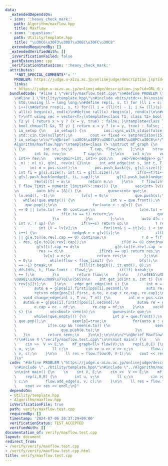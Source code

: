```yaml
---
data:
  _extendedDependsOn:
  - icon: ':heavy_check_mark:'
    path: Algorithm/maxflow.hpp
    title: Maxflow
  - icon: ':question:'
    path: Utility/template.hpp
    title: "\u30C6\u30F3\u30D7\u30EC\u30FC\u30C8"
  _extendedRequiredBy: []
  _extendedVerifiedWith: []
  _isVerificationFailed: false
  _pathExtension: cpp
  _verificationStatusIcon: ':heavy_check_mark:'
  attributes:
    '*NOT_SPECIAL_COMMENTS*': ''
    PROBLEM: https://judge.u-aizu.ac.jp/onlinejudge/description.jsp?id=GRL_6_A&lang=ja
    links:
    - https://judge.u-aizu.ac.jp/onlinejudge/description.jsp?id=GRL_6_A&lang=ja
  bundledCode: "#line 1 \"verify/maxflow.test.cpp\"\n#define PROBLEM \"https://judge.u-aizu.ac.jp/onlinejudge/description.jsp?id=GRL_6_A&lang=ja\"\
    \n#line 1 \"Utility/template.hpp\"\n#include <bits/stdc++.h>\nusing namespace\
    \ std;\nusing ll = long long;\n#define rep(i, s, t) for (ll i = s; i < (ll)(t);\
    \ i++)\n#define rrep(i, s, t) for(ll i = (ll)(t) - 1; i >= (ll)(s); i--)\n#define\
    \ all(x) begin(x), end(x)\n#define rall(x) rbegin(x), rend(x)\n\n#define TT template<typename\
    \ T>\nTT using vec = vector<T>;\ntemplate<class T1, class T2> bool chmin(T1 &x,\
    \ T2 y) { return x > y ? (x = y, true) : false; }\ntemplate<class T1, class T2>\
    \ bool chmax(T1 &x, T2 y) { return x < y ? (x = y, true) : false; }\n\nstruct\
    \ io_setup {\n    io_setup() {\n        ios::sync_with_stdio(false);\n       \
    \ std::cin.tie(nullptr);\n        cout << fixed << setprecision(15);\n    }\n\
    } io_setup;\n\n/*\n@brief \u30C6\u30F3\u30D7\u30EC\u30FC\u30C8\n*/\n#line 1 \"\
    Algorithm/maxflow.hpp\"\ntemplate<class T> \nstruct mf_graph {\n    struct edge\
    \ {\n        int st, to;\n        T cap, flow;\n    };\n\n    struct nedge {\n\
    \        int to, rev;\n        T cap;\n    };\n\n    int n;\n    vec<unordered_map<int,\
    \ int>> rev;\n    vec<pair<int, int>> pos;\n    vec<vec<nedge>> g;\n\n    mf_graph(int\
    \ _n) : n(_n), g(n), rev(n) {}\n\n    int add_edge(int s, int t, T cap) {\n  \
    \      int m = pos.size();\n        pos.push_back({s, g[s].size()});\n       \
    \ int fi = g[s].size(); int ti = g[t].size();\n        if(s==t)ti++;\n       \
    \ g[s].push_back(nedge{t, ti, cap});\n        g[t].push_back(nedge{s, fi, 0});\n\
    \        rev[s][t] = m;\n        return m;\n    }\n\n    T flow(int s, int t,\
    \ T flow_limit = numeric_limits<T>::max()) {\n        vec<int> lv(n), it(n, 0);\n\
    \n        auto bfs = [&]() {\n            queue<int> que;\n            fill(lv.begin(),\
    \ lv.end(), -1);\n            lv[s] = 0;\n            que.push(s);\n         \
    \   while(!que.empty()) {\n                int v = que.front();\n            \
    \    que.pop();\n\n                for(auto e : g[v]) {\n                    if(e.cap\
    \ == 0 || lv[e.to] >= 0) continue;\n                    lv[e.to] = lv[v] + 1;\n\
    \                    if(e.to == t) return;\n                    que.push(e.to);\n\
    \                }\n            }\n        };\n\n        auto dfs = [&](auto f,\
    \ int v, T up) {\n            if(v==s) return up;\n            T res = 0;\n  \
    \          int LV = lv[v];\n            for(int& i = it[v]; i < int(g[v].size());\
    \ i++) {\n                nedge& e = g[v][i];\n                if(LV <= lv[e.to]\
    \ || g[e.to][e.rev].cap == 0) continue;\n                T d = f(f, e.to, min(up\
    \ - res, g[e.to][e.rev].cap));\n                if(d <= 0) continue;\n       \
    \         g[v][i].cap += d;\n                g[e.to][e.rev].cap -= d;\n      \
    \          res += d;\n                if(res == up) return res;\n            }\n\
    \            lv[v] = n;\n            return res;\n        };\n\n        T flow\
    \ = 0;\n        while(flow < flow_limit) {\n            bfs();\n            if(lv[t]\
    \ == -1) break;\n            fill(it.begin(), it.end(), 0);\n            T f =\
    \ dfs(dfs, t, flow_limit - flow);\n            if(!f) break;\n            flow\
    \ += f;\n        }\n        return flow;\n    }\n\n    //\u4EE5\u4E0B\u3001\u4E0D\
    \u8981\u306A\u3089\u7701\u7565\n\n    int get_id(int s, int t) {\n        return\
    \ rev[s][t];\n    }\n\n    edge get_edge(int i) {\n        int m = pos.size();\n\
    \        auto e = g[pos[i].first][pos[i].second];\n        auto re = g[e.to][e.rev];\n\
    \        return edge{pos[i].first, e.to, e.cap + re.cap, re.cap};\n    }\n\n \
    \   void change_edge(int i, T nc, T nf) {\n        int m = pos.size();\n     \
    \   auto& e = g[pos[i].first][pos[i].second];\n        auto& re = g[e.to][e.rev];\n\
    \        e.cap = nc - nf;\n        re.cap = nf;\n    }\n\n    vec<bool> min_cut(int\
    \ s) {\n        vec<bool> seen(n);\n        queue<int> que;\n        que.push(s);\n\
    \        while(!que.empty()) {\n            int p = que.front();\n           \
    \ que.pop();\n            seen[p]=true;\n            for(auto e : g[p]) {\n  \
    \              if(e.cap && !seen[e.to]) {\n                    seen[e.to] = true;\n\
    \                    que.push(e.to);\n                }\n            }\n     \
    \   }\n        return seen;\n    }\n\n};\n\n\n\n/*\n@brief Maxflow\n@docs doc/maxflow.md\n\
    */\n#line 4 \"verify/maxflow.test.cpp\"\n\n\nint main() {\n    \n    int V, E;\n\
    \    cin >>  V >> E;\n    mf_graph<ll> flow(V);\n    rep(i,0,E) {\n        int\
    \ u, v;\n        ll c;\n        cin >> u >> v >> c;\n        flow.add_edge(u,\
    \ v, c);\n    }\n\n    ll res = flow.flow(0, V-1);\n    cout << res << endl;\n\
    }\n"
  code: "#define PROBLEM \"https://judge.u-aizu.ac.jp/onlinejudge/description.jsp?id=GRL_6_A&lang=ja\"\
    \n#include \"../Utility/template.hpp\"\n#include \"../Algorithm/maxflow.hpp\"\n\
    \n\nint main() {\n    \n    int V, E;\n    cin >>  V >> E;\n    mf_graph<ll> flow(V);\n\
    \    rep(i,0,E) {\n        int u, v;\n        ll c;\n        cin >> u >> v >>\
    \ c;\n        flow.add_edge(u, v, c);\n    }\n\n    ll res = flow.flow(0, V-1);\n\
    \    cout << res << endl;\n}"
  dependsOn:
  - Utility/template.hpp
  - Algorithm/maxflow.hpp
  isVerificationFile: true
  path: verify/maxflow.test.cpp
  requiredBy: []
  timestamp: '2024-07-06 20:37:29+09:00'
  verificationStatus: TEST_ACCEPTED
  verifiedWith: []
documentation_of: verify/maxflow.test.cpp
layout: document
redirect_from:
- /verify/verify/maxflow.test.cpp
- /verify/verify/maxflow.test.cpp.html
title: verify/maxflow.test.cpp
---
```

